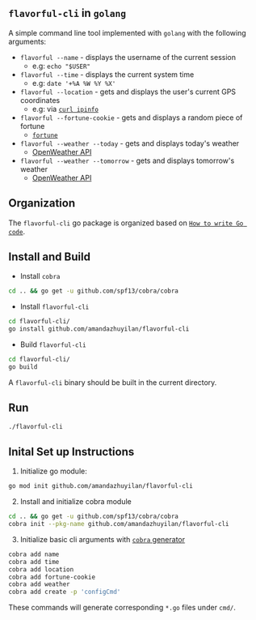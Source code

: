 ## `flavorful-cli` in `golang`
A simple command line tool implemented with `golang` with the following arguments:
- `flavorful --name` - displays the username of the current session
   - e.g: `echo "$USER"`
- `flavorful --time` - displays the current system time
   - e.g: `date '+%A %W %Y %X'`
- `flavorful --location` - gets and displays the user's current GPS coordinates
   - e.g: via [`curl ipinfo`](https://www.howtogeek.com/405088/how-to-get-your-systems-geographic-location-from-a-bash-script/)
- `flavorful --fortune-cookie` - gets and displays a random piece of fortune
   - [`fortune`](https://wiki.archlinux.org/index.php/Fortune)
- `flavorful --weather --today` - gets and displays today's weather
   - [OpenWeather API](https://openweathermap.org/current)
- `flavorful --weather --tomorrow` - gets and displays tomorrow's weather
   - [OpenWeather API](https://openweathermap.org/current)

## Organization
The `flavorful-cli` go package is organized based on [`How to write Go code`](https://golang.org/doc/code.html#Organization).

## Install and Build
- Install `cobra`
```bash
cd .. && go get -u github.com/spf13/cobra/cobra
```

- Install `flavorful-cli`
```bash
cd flavorful-cli/
go install github.com/amandazhuyilan/flavorful-cli
```

- Build `flavorful-cli`
```bash
cd flavorful-cli/
go build
```
A `flavorful-cli` binary should be built in the current directory.

## Run
```bash
./flavorful-cli
```

## Inital Set up Instructions
1. Initialize go module:
```bash
go mod init github.com/amandazhuyilan/flavorful-cli
```

2. Install and initialize cobra module
```bash
cd .. && go get -u github.com/spf13/cobra/cobra
cobra init --pkg-name github.com/amandazhuyilan/flavorful-cli
```

3. Initialize basic cli arguments with [`cobra` generator](https://github.com/spf13/cobra/blob/master/cobra/README.md#cobra-add)
```bash
cobra add name
cobra add time
cobra add location
cobra add fortune-cookie
cobra add weather
cobra add create -p 'configCmd'
```

These commands will generate corresponding `*.go` files under `cmd/`.